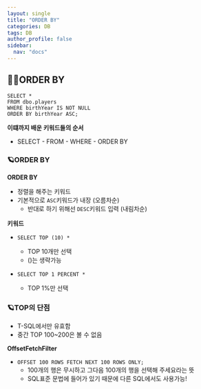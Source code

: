 ```yaml
---
layout: single
title: "ORDER BY"
categories: DB
tags: DB
author_profile: false
sidebar:
  nav: "docs"
---
```



## 🙇‍♀️ORDER BY

```
SELECT *
FROM dbo.players
WHERE birthYear IS NOT NULL
ORDER BY birthYear ASC;
```

**이떄까지 배운 키워드들의 순서**
- SELECT - FROM - WHERE - ORDER BY

### 🪐ORDER BY

**ORDER BY**
* 정렬을 해주는 키워드
* 기본적으로 `ASC`키워드가 내장 (오름차순)
  * 반대로 하기 위해선 `DESC`키워드 입력 (내림차순)


**키워드**

* `SELECT TOP (10) *`
  * TOP 10개만 선택
  * ()는 생략가능

* `SELECT TOP 1 PERCENT *`
  * TOP 1%만 선택


### 🪐TOP의 단점

* T-SQL에서만 유효함
* 중간 TOP 100~200은 볼 수 없음


**OffsetFetchFilter**

* `OFFSET 100 ROWS FETCH NEXT 100 ROWS ONLY;`
  * 100개의 행은 무시하고 그다음 100개의 행을 선택해 주세요라는 뜻
  * SQL표준 문법에 들어가 있기 때문에 다른 SQL에서도 사용가능!
